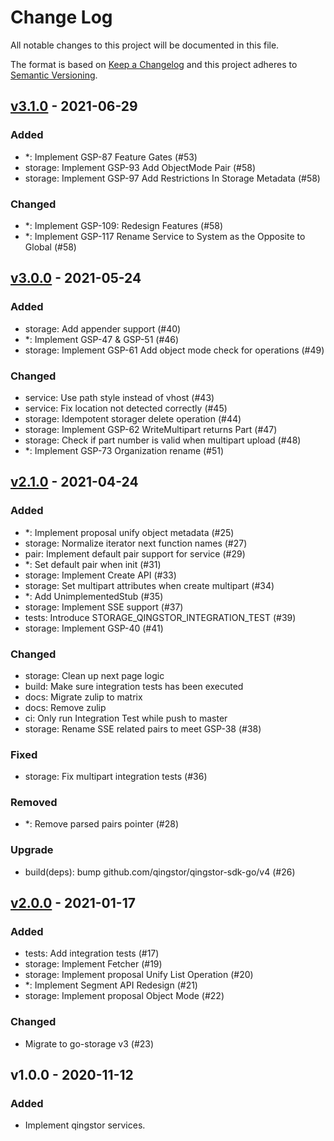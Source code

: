 # Change Log

All notable changes to this project will be documented in this file.

The format is based on [Keep a Changelog](https://keepachangelog.com/)
and this project adheres to [Semantic Versioning](https://semver.org/).

## [v3.1.0] - 2021-06-29

### Added

- *: Implement GSP-87 Feature Gates (#53)
- storage: Implement GSP-93 Add ObjectMode Pair (#58)
- storage: Implement GSP-97 Add Restrictions In Storage Metadata (#58)

### Changed

- *: Implement GSP-109: Redesign Features (#58)
- *: Implement GSP-117 Rename Service to System as the Opposite to Global (#58)

## [v3.0.0] - 2021-05-24

### Added

- storage: Add appender support (#40)
- *: Implement GSP-47 & GSP-51 (#46)
- storage: Implement GSP-61 Add object mode check for operations (#49)

### Changed

- service: Use path style instead of vhost (#43)
- service: Fix location not detected correctly (#45)
- storage: Idempotent storager delete operation (#44)
- storage: Implement GSP-62 WriteMultipart returns Part (#47)
- storage: Check if part number is valid when multipart upload (#48)
- *: Implement GSP-73 Organization rename (#51)

## [v2.1.0] - 2021-04-24

### Added

- *: Implement proposal unify object metadata (#25)
- storage: Normalize iterator next function names (#27)
- pair: Implement default pair support for service (#29)
- *: Set default pair when init (#31)
- storage: Implement Create API (#33)
- storage: Set multipart attributes when create multipart (#34)
- *: Add UnimplementedStub (#35)
- storage: Implement SSE support (#37)
- tests: Introduce STORAGE_QINGSTOR_INTEGRATION_TEST (#39)
- storage: Implement GSP-40 (#41)

### Changed

- storage: Clean up next page logic
- build: Make sure integration tests has been executed
- docs: Migrate zulip to matrix
- docs: Remove zulip
- ci: Only run Integration Test while push to master
- storage: Rename SSE related pairs to meet GSP-38 (#38)

### Fixed

- storage: Fix multipart integration tests (#36)

### Removed

- *: Remove parsed pairs pointer (#28)

### Upgrade

- build(deps): bump github.com/qingstor/qingstor-sdk-go/v4 (#26)

## [v2.0.0] - 2021-01-17

### Added

- tests: Add integration tests (#17)
- storage: Implement Fetcher (#19)
- storage: Implement proposal Unify List Operation (#20)
- *: Implement Segment API Redesign (#21)
- storage: Implement proposal Object Mode (#22)

### Changed

- Migrate to go-storage v3 (#23)

## v1.0.0 - 2020-11-12

### Added

- Implement qingstor services.

[v3.1.0]: https://github.com/beyondstorage/go-service-qingstor/compare/v3.0.0...v3.1.0
[v3.0.0]: https://github.com/beyondstorage/go-service-qingstor/compare/v2.1.0...v3.0.0
[v2.1.0]: https://github.com/beyondstorage/go-service-qingstor/compare/v2.0.0...v2.1.0
[v2.0.0]: https://github.com/beyondstorage/go-service-qingstor/compare/v1.0.0...v2.0.0
